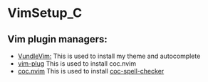 # VimSetup_C

## Vim plugin managers:
* [VundleVim:](https://github.com/VundleVim/Vundle.vim)
  This is used to install my theme and autocomplete
* [vim-plug](https://github.com/junegunn/vim-plug?tab=readme-ov-file)
  This is used to install coc.nvim
* [coc.nvim](https://github.com/nvie/vim-flake8?tab=readme-ov-file](https://github.com/neoclide/coc.nvim))
  This is used to install [coc-spell-checker](https://github.com/iamcco/coc-spell-checker)
